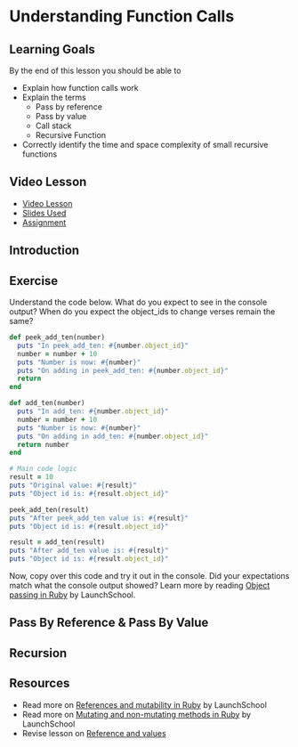 # Understanding Function Calls

## Learning Goals

By the end of this lesson you should be able to

- Explain how function calls work
- Explain the terms
  - Pass by reference
  - Pass by value
  - Call stack
  - Recursive Function
- Correctly identify the time and space complexity of small recursive functions

## Video Lesson

- [Video Lesson]()
- [Slides Used]()
- [Assignment](https://github.com/Ada-C12/recursion-tracing)

## Introduction

## Exercise

Understand the code below. What do you expect to see in the console output? When do you expect the object_ids to change verses remain the same?

```ruby
def peek_add_ten(number)
  puts "In peek_add_ten: #{number.object_id}"
  number = number + 10
  puts "Number is now: #{number}"
  puts "On adding in peek_add_ten: #{number.object_id}"
  return
end

def add_ten(number)
  puts "In add_ten: #{number.object_id}"
  number = number + 10
  puts "Number is now: #{number}"
  puts "On adding in add_ten: #{number.object_id}"
  return number
end

# Main code logic
result = 10
puts "Original value: #{result}"
puts "Object id is: #{result.object_id}"

peek_add_ten(result)
puts "After peek_add_ten value is: #{result}"
puts "Object id is: #{result.object_id}"

result = add_ten(result)
puts "After add_ten value is: #{result}"
puts "Object id is: #{result.object_id}"
```

Now, copy over this code and try it out in the console. Did your expectations match what the console output showed?
Learn more by reading [Object passing in Ruby](https://launchschool.com/blog/object-passing-in-ruby) by LaunchSchool.

## Pass By Reference & Pass By Value

## Recursion

## Resources

- Read more on [References and mutability in Ruby](https://launchschool.com/blog/references-and-mutability-in-ruby) by LaunchSchool
- Read more on [Mutating and non-mutating methods in Ruby](https://launchschool.com/blog/mutating-and-non-mutating-methods) by LaunchSchool
- Revise lesson on [Reference and values](https://github.com/Ada-Developers-Academy/textbook-curriculum/blob/master/02-intermediate-ruby/references-and-values.md)